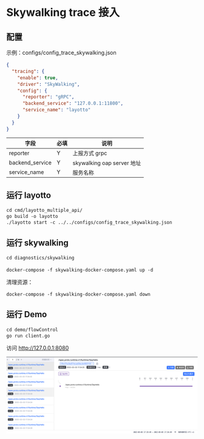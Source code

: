 # Skywalking trace 接入

## 配置

示例：configs/config_trace_skywalking.json

````json
{
  "tracing": {
    "enable": true,
    "driver": "SkyWalking",
    "config": {
      "reporter": "gRPC",
      "backend_service": "127.0.0.1:11800",
      "service_name": "layotto"
    }
  }
}
````

| 字段 | 必填  | 说明                       |
| --- |-----|--------------------------|
| reporter | Y   | 上报方式 grpc                |
| backend_service | Y   | skywalking oap server 地址 |
| service_name | Y   | 服务名称                     |

## 运行 layotto

````shell
cd cmd/layotto_multiple_api/
go build -o layotto
./layotto start -c ../../configs/config_trace_skywalking.json
````

## 运行 skywalking

````shell
cd diagnostics/skywalking

docker-compose -f skywalking-docker-compose.yaml up -d
````

清理资源：

````shell
docker-compose -f skywalking-docker-compose.yaml down
````

## 运行 Demo

````shell
cd demo/flowControl
go run client.go
````

访问 http://127.0.0.1:8080

![](../../../img/trace/sky.png)